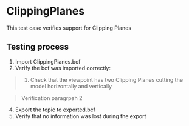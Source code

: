 # ClippingPlanes

This test case verifies support for Clipping Planes

## Testing process

1. Import ClippingPlanes.bcf
2. Verify the bcf was imported correctly:

> 1. Check that the viewpoint has two Clipping Planes cutting the model horizontally and vertically

> 
> Verification paragrpah 2 

4. Export the topic to exported.bcf
5. Verify that no information was lost during the export